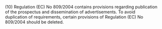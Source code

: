 (10) Regulation (EC) No 809/2004 contains provisions regarding publication of the prospectus and dissemination of advertisements. To avoid duplication of requirements, certain provisions of Regulation (EC) No 809/2004 should be deleted.